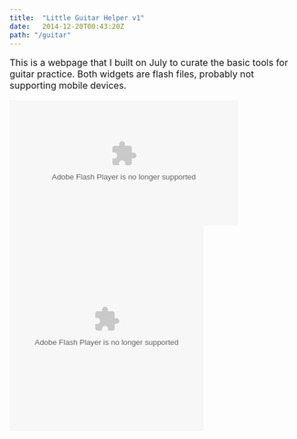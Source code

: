 ```yaml
---
title:  "Little Guitar Helper v1"
date:   2014-12-20T00:43:20Z
path: "/guitar"
---
```

<!-- Latest compiled and minified CSS -->
<link rel="stylesheet" href="http://maxcdn.bootstrapcdn.com/bootstrap/3.2.0/css/bootstrap.min.css">

<!-- Optional theme -->
<link rel="stylesheet" href="http://maxcdn.bootstrapcdn.com/bootstrap/3.2.0/css/bootstrap-theme.min.css">

<!-- Latest compiled and minified JavaScript -->
<script src="http://maxcdn.bootstrapcdn.com/bootstrap/3.2.0/js/bootstrap.min.js"></script>

<p style="font-size: 16px;">This is a webpage that I built on July to curate the basic tools for guitar practice.
Both widgets are flash files, probably not supporting mobile devices.</p>
	
<!-- Countdown Timer -->
<div class="col-md-6">
	<div class="center-block embed-responsive embed-responsive-16by9">
		<param name="movie" value="http://www.online-stopwatch.com/swf/online-stopwatch.swf" /><param name="quality" value="high" /><param name="menu" value="true" /><embed width="400" height="220" src="http://www.online-stopwatch.com/swf/online-stopwatch.swf" quality="high" pluginspage="http://www.macromedia.com/go/getflashplayer" type="application/x-shockwave-flash" class="embed-responsive-item"></embed>
	</div>
</div>

<!-- Metronome -->
<div class="col-md-6">
	<div class="center-block embed-responsive embed-responsive-16by9">
		<embed width="340" height="360" src="http://www.metronomeonline.com/swf/metronomePublic.swf" quality="high" allowscriptaccess="always" pluginspage="http://www.macromedia.com/go/getflashplayer" flashvars="userId=mooo" wmode="transparent" type="application/x-shockwave-flash" class="embed-responsive-item"></embed>
	</div>
</div>